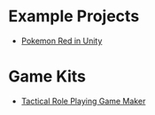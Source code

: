 
# Example Projects

* [Pokemon Red in Unity](https://github.com/thatrs/Pokemon-Red-Unity)

# Game Kits

* [Tactical Role Playing Game Maker](https://github.com/Narratech/TRPGMaker)
